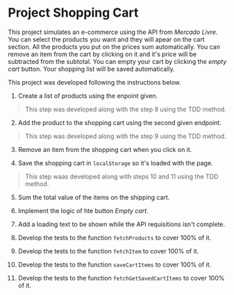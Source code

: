 # Project Shopping Cart

This project simulates an e-commerce using the API from _Mercado Livre_. You can select the products you want and they will apear on the cart section. All the products you put on the prices sum automatically. You can remove an item from the cart by clicking on it and it's price will be subtracted from the subtotal. You can empty your cart by clicking the _empty cart_ button. Your shopping list will be saved automatically.

This project was developed following the instructions below.

1. Create a list of products using the enpoint given.

> This step was developed along with the step 8 using the TDD method.

2. Add the product to the shopping cart using the second given endpoint.

> This step was developed along with the step 9 using the TDD method.

3. Remove an item from the shopping cart when you click on it.

4. Save the shopping cart in `localStorage` so it's loaded with the page.

> This step waas developed along with steps 10 and 11 using the TDD method.

5. Sum the total value of the items on the shipping cart.

6. Implement the logic of hte button _Empty cart_.

7. Add a loading text to be shown while the API requisitions isn't complete.

8. Develop the tests to the function `fetchProducts` to cover 100% of it.

9. Develop the tests to the function `fetchItem` to cover 100% of it.

10. Develop the tests to the function `saveCartItems` to cover 100% of it.

11. Develop the tests to the function `fetchGetSavedCartItems` to cover 100% of it.

